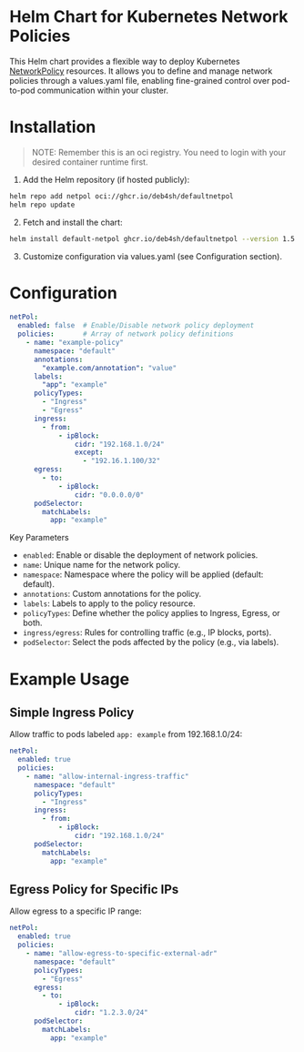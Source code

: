 Helm Chart for Kubernetes Network Policies
===

This Helm chart provides a flexible way to deploy Kubernetes [NetworkPolicy](https://kubernetes.io/docs/concepts/services-networking/network-policies/) resources. It allows you to define and manage network policies through a values.yaml file, enabling fine-grained control over pod-to-pod communication within your cluster.

# Installation
>NOTE: Remember this is an oci registry. You need to login with your desired container runtime first.

1) Add the Helm repository (if hosted publicly):
```bash
helm repo add netpol oci://ghcr.io/deb4sh/defaultnetpol
helm repo update
```
2) Fetch and install the chart:
```bash
helm install default-netpol ghcr.io/deb4sh/defaultnetpol --version 1.5.1-a08958
```
3) Customize configuration via values.yaml (see Configuration section).

# Configuration
```yaml
netPol:
  enabled: false  # Enable/Disable network policy deployment
  policies:       # Array of network policy definitions
    - name: "example-policy"
      namespace: "default"
      annotations:
        "example.com/annotation": "value"
      labels:
        "app": "example"
      policyTypes:
        - "Ingress"
        - "Egress"
      ingress:
        - from:
            - ipBlock:
                cidr: "192.168.1.0/24"
                except:
                  - "192.16.1.100/32"
      egress:
        - to:
            - ipBlock:
                cidr: "0.0.0.0/0"
      podSelector:
        matchLabels:
          app: "example"
```
Key Parameters
* `enabled`: Enable or disable the deployment of network policies.
* `name`: Unique name for the network policy.
* `namespace`: Namespace where the policy will be applied (default: default).
* `annotations`: Custom annotations for the policy.
* `labels`: Labels to apply to the policy resource.
* `policyTypes`: Define whether the policy applies to Ingress, Egress, or both.
* `ingress/egress`: Rules for controlling traffic (e.g., IP blocks, ports).
* `podSelector`: Select the pods affected by the policy (e.g., via labels).


# Example Usage

## Simple Ingress Policy
Allow traffic to pods labeled `app: example` from 192.168.1.0/24:

```yaml
netPol:
  enabled: true
  policies:
    - name: "allow-internal-ingress-traffic"
      namespace: "default"
      policyTypes:
        - "Ingress"
      ingress:
        - from:
            - ipBlock:
                cidr: "192.168.1.0/24"
      podSelector:
        matchLabels:
          app: "example"
```
## Egress Policy for Specific IPs
Allow egress to a specific IP range:

```yaml
netPol:
  enabled: true
  policies:
    - name: "allow-egress-to-specific-external-adr"
      namespace: "default"
      policyTypes:
        - "Egress"
      egress:
        - to:
            - ipBlock:
                cidr: "1.2.3.0/24"
      podSelector:
        matchLabels:
          app: "example"
```